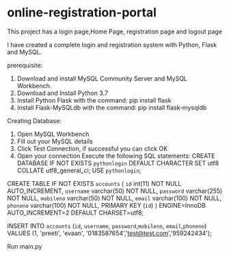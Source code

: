 # online-registration-portal
This project has a login page,Home Page, registration page and logout page 

I have created a complete login and registration system with Python, Flask and MySQL.

prerequisite:

1) Download and install MySQL Community Server and MySQL Workbench.
2) Download and Install Python 3.7
3) Install Python Flask with the command: pip install flask
4) Install Flask-MySQLdb with the command: pip install flask-mysqldb

Creating Database:

1) Open MySQL Workbench
2) Fill out your MySQL details
3) Click Test Connection, if successful you can click OK
4) Open your connection
Execute the following SQL statements:
CREATE DATABASE IF NOT EXISTS `pythonlogin` DEFAULT CHARACTER SET utf8 COLLATE utf8_general_ci;
USE `pythonlogin`;

CREATE TABLE IF NOT EXISTS `accounts` (
	`id` int(11) NOT NULL AUTO_INCREMENT,
  	`username` varchar(50) NOT NULL,
  	`password` varchar(255) NOT NULL,
    `mobileno` varchar(50) NOT NULL,
  	`email` varchar(100) NOT NULL,
    `phoneno` varchar(100) NOT NULL,
    PRIMARY KEY (`id`)
) ENGINE=InnoDB AUTO_INCREMENT=2 DEFAULT CHARSET=utf8;

INSERT INTO `accounts` (`id`, `username`, `password`,`mobileno`, `email`,`phoneno`) VALUES (1, 'preeti', 'evaan', '0183587654','test@test.com','959242434');

Run main.py
